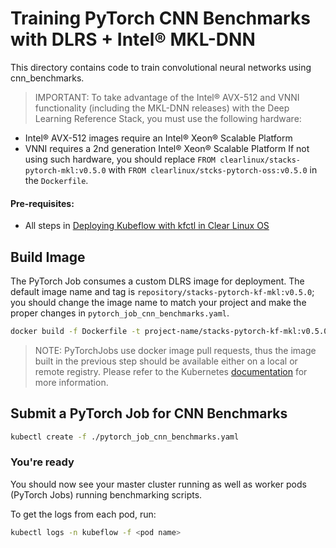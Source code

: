 # Training PyTorch CNN Benchmarks with DLRS + Intel® MKL-DNN

This directory contains code to train convolutional neural networks using cnn_benchmarks.

>IMPORTANT: To take advantage of the Intel® AVX-512 and VNNI functionality (including the MKL-DNN releases) with the Deep Learning Reference Stack, you must use the following hardware:
* Intel® AVX-512 images require an Intel® Xeon® Scalable Platform
* VNNI requires a 2nd generation Intel® Xeon® Scalable Platform
If not using such hardware, you should replace `FROM clearlinux/stacks-pytorch-mkl:v0.5.0` with `FROM clearlinux/stcks-pytorch-oss:v0.5.0` in the `Dockerfile`.

#### Pre-requisites:

* All steps in [Deploying Kubeflow with kfctl in Clear Linux OS]()

## Build Image

The PyTorch Job consumes a custom DLRS image for deployment. The default image name and tag is `repository/stacks-pytorch-kf-mkl:v0.5.0`; you should change the image name to match your project and make the proper changes in `pytorch_job_cnn_benchmarks.yaml`.

```bash
docker build -f Dockerfile -t project-name/stacks-pytorch-kf-mkl:v0.5.0 .
```

>NOTE: PyTorchJobs use docker image pull requests, thus the image built in the previous step should be available either on a local or remote registry. Please refer to the Kubernetes [documentation](https://kubernetes.io/docs/concepts/containers/images/) for more information.

## Submit a PyTorch Job for CNN Benchmarks

```bash
kubectl create -f ./pytorch_job_cnn_benchmarks.yaml
```

### You're ready

You should now see your master cluster running as well as worker pods (PyTorch Jobs) running benchmarking scripts.

To get the logs from each pod, run:
```bash
kubectl logs -n kubeflow -f <pod name>
```
